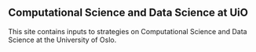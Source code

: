 ## Computational Science and Data Science at UiO

This site contains inputs to strategies on Computational Science and Data Science at the University of Oslo.
